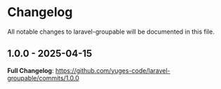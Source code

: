 # Changelog

All notable changes to laravel-groupable will be documented in this file.

## 1.0.0 - 2025-04-15

**Full Changelog**: https://github.com/yuges-code/laravel-groupable/commits/1.0.0
